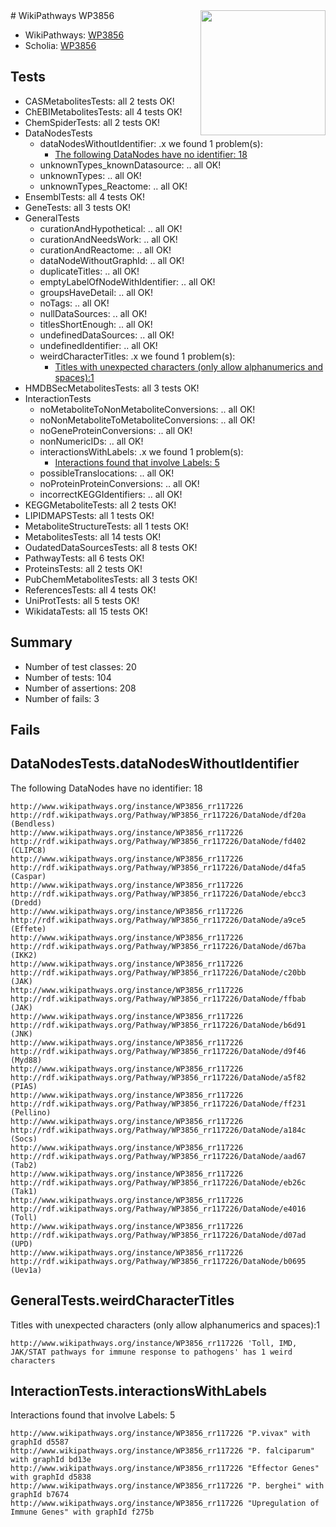 <img style="float: right; width: 200px" src="https://upload.wikimedia.org/wikipedia/commons/thumb/8/83/Wplogo_with_text_500.png/640px-Wplogo_with_text_500.png" />
# WikiPathways WP3856

* WikiPathways: [WP3856](https://new.wikipathways.org/pathways/WP3856)
* Scholia: [WP3856](https://scholia.toolforge.org/wikipathways/WP3856)
## Tests
* CASMetabolitesTests: all 2 tests OK!
* ChEBIMetabolitesTests: all 4 tests OK!
* ChemSpiderTests: all 2 tests OK!
* DataNodesTests
    * dataNodesWithoutIdentifier: .x we found 1 problem(s):
        * [The following DataNodes have no identifier: 18](#8792c498)
    * unknownTypes_knownDatasource: .. all OK!
    * unknownTypes: .. all OK!
    * unknownTypes_Reactome: .. all OK!
* EnsemblTests: all 4 tests OK!
* GeneTests: all 3 tests OK!
* GeneralTests
    * curationAndHypothetical: .. all OK!
    * curationAndNeedsWork: .. all OK!
    * curationAndReactome: .. all OK!
    * dataNodeWithoutGraphId: .. all OK!
    * duplicateTitles: .. all OK!
    * emptyLabelOfNodeWithIdentifier: .. all OK!
    * groupsHaveDetail: .. all OK!
    * noTags: .. all OK!
    * nullDataSources: .. all OK!
    * titlesShortEnough: .. all OK!
    * undefinedDataSources: .. all OK!
    * undefinedIdentifier: .. all OK!
    * weirdCharacterTitles: .x we found 1 problem(s):
        * [Titles with unexpected characters (only allow alphanumerics and spaces):1](#fda87b3f)
* HMDBSecMetabolitesTests: all 3 tests OK!
* InteractionTests
    * noMetaboliteToNonMetaboliteConversions: .. all OK!
    * noNonMetaboliteToMetaboliteConversions: .. all OK!
    * noGeneProteinConversions: .. all OK!
    * nonNumericIDs: .. all OK!
    * interactionsWithLabels: .x we found 1 problem(s):
        * [Interactions found that involve Labels: 5](#630d267c)
    * possibleTranslocations: .. all OK!
    * noProteinProteinConversions: .. all OK!
    * incorrectKEGGIdentifiers: .. all OK!
* KEGGMetaboliteTests: all 2 tests OK!
* LIPIDMAPSTests: all 1 tests OK!
* MetaboliteStructureTests: all 1 tests OK!
* MetabolitesTests: all 14 tests OK!
* OudatedDataSourcesTests: all 8 tests OK!
* PathwayTests: all 6 tests OK!
* ProteinsTests: all 2 tests OK!
* PubChemMetabolitesTests: all 3 tests OK!
* ReferencesTests: all 4 tests OK!
* UniProtTests: all 5 tests OK!
* WikidataTests: all 15 tests OK!


## Summary

* Number of test classes: 20
* Number of tests: 104
* Number of assertions: 208
* Number of fails: 3

## Fails

<a name="8792c498" />

## DataNodesTests.dataNodesWithoutIdentifier

The following DataNodes have no identifier: 18
```
http://www.wikipathways.org/instance/WP3856_rr117226 http://rdf.wikipathways.org/Pathway/WP3856_rr117226/DataNode/df20a (Bendless)
http://www.wikipathways.org/instance/WP3856_rr117226 http://rdf.wikipathways.org/Pathway/WP3856_rr117226/DataNode/fd402 (CLIPC8)
http://www.wikipathways.org/instance/WP3856_rr117226 http://rdf.wikipathways.org/Pathway/WP3856_rr117226/DataNode/d4fa5 (Caspar)
http://www.wikipathways.org/instance/WP3856_rr117226 http://rdf.wikipathways.org/Pathway/WP3856_rr117226/DataNode/ebcc3 (Dredd)
http://www.wikipathways.org/instance/WP3856_rr117226 http://rdf.wikipathways.org/Pathway/WP3856_rr117226/DataNode/a9ce5 (Effete)
http://www.wikipathways.org/instance/WP3856_rr117226 http://rdf.wikipathways.org/Pathway/WP3856_rr117226/DataNode/d67ba (IKK2)
http://www.wikipathways.org/instance/WP3856_rr117226 http://rdf.wikipathways.org/Pathway/WP3856_rr117226/DataNode/c20bb (JAK)
http://www.wikipathways.org/instance/WP3856_rr117226 http://rdf.wikipathways.org/Pathway/WP3856_rr117226/DataNode/ffbab (JAK)
http://www.wikipathways.org/instance/WP3856_rr117226 http://rdf.wikipathways.org/Pathway/WP3856_rr117226/DataNode/b6d91 (JNK)
http://www.wikipathways.org/instance/WP3856_rr117226 http://rdf.wikipathways.org/Pathway/WP3856_rr117226/DataNode/d9f46 (Myd88)
http://www.wikipathways.org/instance/WP3856_rr117226 http://rdf.wikipathways.org/Pathway/WP3856_rr117226/DataNode/a5f82 (PIAS)
http://www.wikipathways.org/instance/WP3856_rr117226 http://rdf.wikipathways.org/Pathway/WP3856_rr117226/DataNode/ff231 (Pellino)
http://www.wikipathways.org/instance/WP3856_rr117226 http://rdf.wikipathways.org/Pathway/WP3856_rr117226/DataNode/a184c (Socs)
http://www.wikipathways.org/instance/WP3856_rr117226 http://rdf.wikipathways.org/Pathway/WP3856_rr117226/DataNode/aad67 (Tab2)
http://www.wikipathways.org/instance/WP3856_rr117226 http://rdf.wikipathways.org/Pathway/WP3856_rr117226/DataNode/eb26c (Tak1)
http://www.wikipathways.org/instance/WP3856_rr117226 http://rdf.wikipathways.org/Pathway/WP3856_rr117226/DataNode/e4016 (Toll)
http://www.wikipathways.org/instance/WP3856_rr117226 http://rdf.wikipathways.org/Pathway/WP3856_rr117226/DataNode/d07ad (UPD)
http://www.wikipathways.org/instance/WP3856_rr117226 http://rdf.wikipathways.org/Pathway/WP3856_rr117226/DataNode/b0695 (Uev1a)
```

<a name="fda87b3f" />

## GeneralTests.weirdCharacterTitles

Titles with unexpected characters (only allow alphanumerics and spaces):1
```
http://www.wikipathways.org/instance/WP3856_rr117226 'Toll, IMD, JAK/STAT pathways for immune response to pathogens' has 1 weird characters
```

<a name="630d267c" />

## InteractionTests.interactionsWithLabels

Interactions found that involve Labels: 5
```
http://www.wikipathways.org/instance/WP3856_rr117226 "P.vivax" with graphId d5587
http://www.wikipathways.org/instance/WP3856_rr117226 "P. falciparum" with graphId bd13e
http://www.wikipathways.org/instance/WP3856_rr117226 "Effector Genes" with graphId d5838
http://www.wikipathways.org/instance/WP3856_rr117226 "P. berghei" with graphId b7674
http://www.wikipathways.org/instance/WP3856_rr117226 "Upregulation of Immune Genes" with graphId f275b
```

